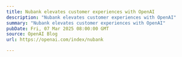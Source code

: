 ```yaml
---
title: Nubank elevates customer experiences with OpenAI
description: "Nubank elevates customer experiences with OpenAI"
summary: "Nubank elevates customer experiences with OpenAI"
pubDate: Fri, 07 Mar 2025 08:00:00 GMT
source: OpenAI Blog
url: https://openai.com/index/nubank

---
```


